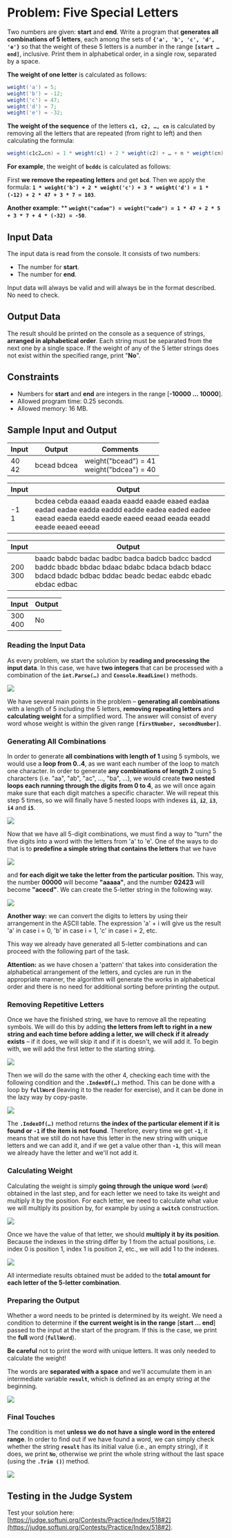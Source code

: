 # Problem: Five Special Letters

Two numbers are given: **start** and **end**. Write a program that **generates all combinations of 5 letters**, each among the sets of **`{'a', 'b', 'c', 'd', 'e'}`** so that the weight of these 5 letters is a number in the range **`[start … end]`**, inclusive. Print them in alphabetical order, in a single row, separated by a space.

**The weight of one letter** is calculated as follows:

```csharp 
weight('a') = 5;
weight('b') = -12;
weight('c') = 47;
weight('d') = 7;
weight('e') = -32;
```

**The weight of the sequence** of the letters **`c1, c2, …, cn`** is calculated by removing all the letters that are repeated (from right to left) and then calculating the formula:

```csharp 
weight(c1c2…cn) = 1 * weight(c1) + 2 * weight(c2) + … + n * weight(cn)
```

**For example**, the weight of **`bcddc`** is calculated as follows:

First **we remove the repeating letters** and get **`bcd`**. Then we apply the formula: **`1 * weight('b') + 2 * weight('c') + 3 * weight('d') = 1 * (-12) + 2 * 47 + 3 * 7 = 103`**.

**Another example**: ** **`weight("cadae") = weight("cade") = 1 * 47 + 2 * 5 + 3 * 7 + 4 * (-32) = -50`**.

## Input Data

The input data is read from the console. It consists of two numbers:
   * The number for **start**.
   * The number for **end**.

Input data will always be valid and will always be in the format described. No need to check.

## Output Data

The result should be printed on the console as a sequence of strings, **arranged in alphabetical order**. Each string must be separated from the next one by a single space. If the weight of any of the 5 letter strings does not exist within the specified range, print "**No**".

## Constraints

   * Numbers for **start** and **end** are integers in the range [**-10000 … 10000**].
   * Allowed program time: 0.25 seconds.
   * Allowed memory: 16 MB.

## Sample Input and Output

| Input | Output       | Comments             |
| ------ | ------------- | ---------------------- |
|40<br>42|bcead bdcea |weight("bcead") = 41<br>weight("bdcea") = 40|

| Input | Output         |
| ------ |---------------|
|-1<br>1| bcdea cebda eaaad eaada eaadd eaade eaaed eadaa eadad eadae eadda eaddd eadde eadea eaded eadee eaead eaeda eaedd eaede eaeed eeaad eeada eeadd eeade eeaed eeead|

| Input | Output      |
| ------ |------------|
|200<br>300|baadc babdc badac badbc badca badcb badcc badcd baddc bbadc bbdac bdaac bdabc bdaca bdacb bdacc bdacd bdadc bdbac bddac beadc bedac eabdc ebadc ebdac edbac|

| Input | Output  |
| ------ | -------- |
|300<br>400| No|

### Reading the Input Data

As every problem, we start the solution by **reading and processing the input data**. In this case, we have **two integers** that can be processed with a combination of the **`int.Parse(…)`** and **`Console.ReadLine()`** methods.

![](/assets/chapter-9-images/03.Five-special-letters-01.png)

We have several main points in the problem – **generating all combinations** with a length of 5 including the 5 letters, **removing repeating letters** and **calculating weight** for a simplified word. The answer will consist of every word whose weight is within the given range **`[firstNumber, secondNumber]`**.

### Generating All Combinations

In order to generate **all combinations with length of 1** using 5 symbols, we would use a **loop from 0..4**, as we want each number of the loop to match one character. In order to generate **any combinations of length 2** using 5 characters (i.e. "aa", "ab", "ac", …, "ba", …), we would create **two nested loops each running through the digits from 0 to 4**, as we will once again make sure that each digit matches a specific character. We will repeat this step 5 times, so we will finally have 5 nested loops with indexes **`i1`**, **`i2`**, **`i3`**, **`i4`** and **`i5`**.

![](/assets/chapter-9-images/03.Five-special-letters-02.png)

Now that we have all 5-digit combinations, we must find a way to "turn" the five digits into a word with the letters from 'a' to 'e'. One of the ways to do that is to **predefine a simple string that contains the letters** that we have

![](/assets/chapter-9-images/03.Five-special-letters-03.png)

and **for each digit we take the letter from the particular position.** This way, the number **00000** will become **"aaaaa"**, and the number **02423** will become **"acecd"**. We can create the 5-letter string in the following way.

![](/assets/chapter-9-images/03.Five-special-letters-04.png)

**Another way:** we can convert the digits to letters by using their arrangement in the ASCII table. The expression 'a' + i will give us the result 'a' in case i = 0, 'b' in case i = 1, 'c' in case i = 2, etc.

This way we already have generated all 5-letter combinations and can proceed with the following part of the task.

**Attention:** as we have chosen a 'pattern' that takes into consideration the alphabetical arrangement of the letters, and cycles are run in the appropriate manner, the algorithm will generate the works in alphabetical order and there is no need for additional sorting before printing the output.

### Removing Repetitive Letters

Once we have the finished string, we have to remove all the repeating symbols. We will do this by adding **the letters from left to right in a new string and each time before adding a letter, we will check if it already exists** – if it does, we will skip it and if it is doesn't, we will add it. To begin with, we will add the first letter to the starting string.

![](/assets/chapter-9-images/03.Five-special-letters-05.png)

Then we will do the same with the other 4, checking each time with the following condition and the **`.IndexOf(…)`** method. This can be done with a loop by **`fullWord`** (leaving it to the reader for exercise), and it can be done in the lazy way by copy-paste.

![](/assets/chapter-9-images/03.Five-special-letters-06.png)

The **`.IndexOf(…)`** method returns **the index of the particular element if it is found or `-1` if the item is not found**. Therefore, every time we get **`-1`**, it means that we still do not have this letter in the new string with unique letters and we can add it, and if we get a value other than **`-1`**, this will mean we already have the letter and we'll not add it.

### Calculating Weight

Calculating the weight is simply **going through the unique word** (**`word`**) obtained in the last step, and for each letter we need to take its weight and multiply it by the position. For each letter, we need to calculate what value we will multiply its position by, for example by using a **`switch`** construction.

![](/assets/chapter-9-images/03.Five-special-letters-07.png)

Once we have the value of that letter, we should **multiply it by its position**. Because the indexes in the string differ by 1 from the actual positions, i.e. index 0 is position 1, index 1 is position 2, etc., we will add 1 to the indexes.

![](/assets/chapter-9-images/03.Five-special-letters-08.png)

All intermediate results obtained must be added to the **total amount for each letter of the 5-letter combination**.

### Preparing the Output

Whether a word needs to be printed is determined by its weight. We need a condition to determine if **the current weight is in the range** [**start … end**] passed to the input at the start of the program. If this is the case, we print the **full** word (**`fullWord`**).

**Be careful** not to print the word with unique letters. It was only needed to calculate the weight!

The words are **separated with a space** and we'll accumulate them in an intermediate variable **`result`**, which is defined as an empty string at the beginning.

![](/assets/chapter-9-images/03.Five-special-letters-09.png)

### Final Touches

The condition is met **unless we do not have a single word in the entered range**. In order to find out if we have found a word, we can simply check whether the string **`result`** has its initial value (i.e., an empty string), if it does, we print **`No`**, otherwise we print the whole string without the last space (using the **`.Trim ()`**) method.

![](/assets/chapter-9-images/03.Five-special-letters-10.png)

## Testing in the Judge System

Test your solution here: [https://judge.softuni.org/Contests/Practice/Index/518#2](https://judge.softuni.org/Contests/Practice/Index/518#2).
